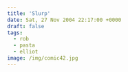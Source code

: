```yaml
---
title: 'Slurp'
date: Sat, 27 Nov 2004 22:17:00 +0000
draft: false
tags:
  - rob
  - pasta
  - elliot
image: /img/comic42.jpg
---
```


